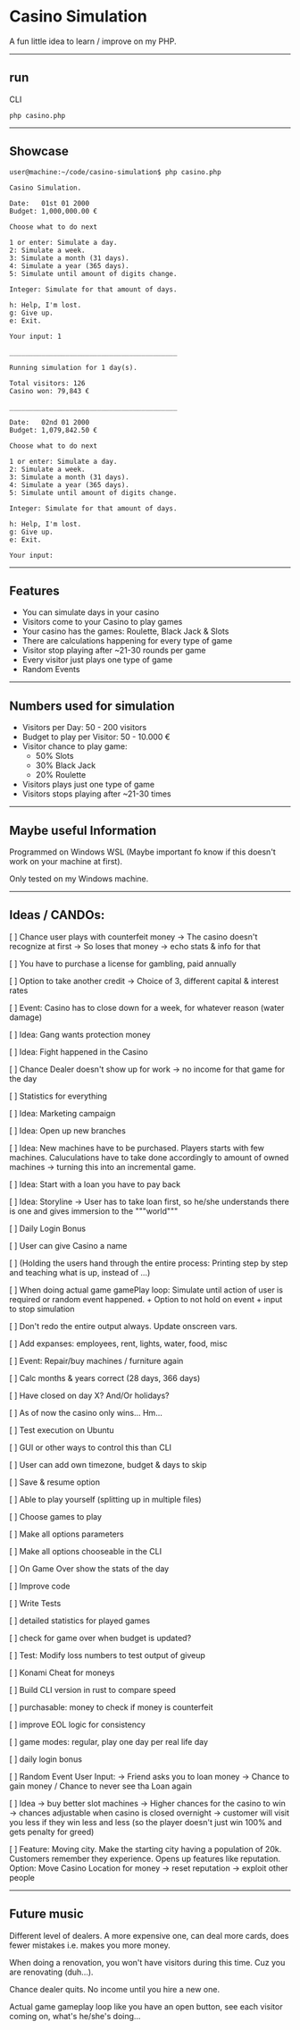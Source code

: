  # Casino Simulation

A fun little idea to learn / improve on my PHP.

---

## run

CLI
```
php casino.php
```

---

## Showcase

```
user@machine:~/code/casino-simulation$ php casino.php

Casino Simulation.

Date:   01st 01 2000
Budget: 1,000,000.00 €

Choose what to do next

1 or enter: Simulate a day.
2: Simulate a week.
3: Simulate a month (31 days).
4: Simulate a year (365 days).
5: Simulate until amount of digits change.

Integer: Simulate for that amount of days.

h: Help, I'm lost.
g: Give up.
e: Exit.

Your input: 1

__________________________________________

Running simulation for 1 day(s).

Total visitors: 126
Casino won: 79,843 €

__________________________________________

Date:   02nd 01 2000
Budget: 1,079,842.50 €

Choose what to do next

1 or enter: Simulate a day.
2: Simulate a week.
3: Simulate a month (31 days).
4: Simulate a year (365 days).
5: Simulate until amount of digits change.

Integer: Simulate for that amount of days.

h: Help, I'm lost.
g: Give up.
e: Exit.

Your input:

```

---

## Features

- You can simulate days in your casino
- Visitors come to your Casino to play games
- Your casino has the games: Roulette, Black Jack & Slots
- There are calculations happening for every type of game
- Visitor stop playing after ~21-30 rounds per game
- Every visitor just plays one type of game
- Random Events

---

## Numbers used for simulation

- Visitors per Day: 50 - 200 visitors
- Budget to play per Visitor: 50 - 10.000 €
- Visitor chance to play game:
  - 50% Slots
  - 30% Black Jack
  - 20% Roulette
- Visitors plays just one type of game
- Visitors stops playing after ~21-30 times

---

## Maybe useful Information

Programmed on Windows WSL (Maybe important fo know if this doesn't work on your machine at first).

Only tested on my Windows machine. 

---

## Ideas / CANDOs:

[ ] Chance user plays with counterfeit money -> The casino doesn't recognize at first -> So loses that money -> 
echo stats & info for that

[ ] You have to purchase a license for gambling, paid annually

[ ] Option to take another credit -> Choice of 3, different capital & interest rates 

[ ] Event: Casino has to close down for a week, for whatever reason (water damage)

[ ] Idea: Gang wants protection money

[ ] Idea: Fight happened in the Casino

[ ] Chance Dealer doesn't show up for work -> no income for that game for the day

[ ] Statistics for everything

[ ] Idea: Marketing campaign

[ ] Idea: Open up new branches

[ ] Idea: New machines have to be purchased. Players starts with few machines. Caluculations have to take done
accordingly to amount of owned machines -> turning this into an incremental game.

[ ] Idea: Start with a loan you have to pay back

[ ] Idea: Storyline -> User has to take loan first, so he/she understands there is one and gives immersion
to the """world"""

[ ] Daily Login Bonus

[ ] User can give Casino a name

[ ] (Holding the users hand through the entire process: Printing step by step and teaching what is up, instead of ...)

[ ] When doing actual game gamePlay loop: Simulate until action of user is required or random event happened. + Option 
to not hold on event + input to stop simulation

[ ] Don't redo the entire output always. Update onscreen vars.

[ ] Add expanses: employees, rent, lights, water, food, misc

[ ] Event: Repair/buy machines / furniture again

[ ] Calc months & years correct (28 days, 366 days)

[ ] Have closed on day X? And/Or holidays?

[ ] As of now the casino only wins... Hm...

[ ] Test execution on Ubuntu

[ ] GUI or other ways to control this than CLI

[ ] User can add own timezone, budget & days to skip

[ ] Save & resume option

[ ] Able to play yourself (splitting up in multiple files)

[ ] Choose games to play

[ ] Make all options parameters

[ ] Make all options chooseable in the CLI

[ ] On Game Over show the stats of the day

[ ] Improve code

[ ] Write Tests

[ ] detailed statistics for played games

[ ] check for game over when budget is updated?

[ ] Test: Modify loss numbers to test output of giveup

[ ] Konami Cheat for moneys

[ ] Build CLI version in rust to compare speed

[ ] purchasable: money to check if money is counterfeit

[ ] improve EOL logic for consistency

[ ] game modes: regular, play one day per real life day

[ ] daily login bonus

[ ] Random Event User Input: -> Friend asks you to loan money -> Chance to gain money / Chance to never see tha Loan 
again

[ ] Idea -> buy better slot machines -> Higher chances for the casino to win -> chances adjustable when casino is 
closed overnight -> customer will visit you less if they win less and less (so the player doesn't just win 100% and 
gets penalty for greed)

[ ] Feature: Moving city. Make the starting city having a population of 20k. Customers remember they experience. 
Opens up features like reputation. Option: Move Casino Location for money -> reset reputation -> exploit other people 

---

## Future music

Different level of dealers. A more expensive one, can deal more cards, does fewer mistakes i.e. makes you more money.

When doing a renovation, you won't have visitors during this time. Cuz you are renovating (duh...).

Chance dealer quits. No income until you hire a new one.

Actual game gameplay loop like you have an open button, see each visitor coming on, what's he/she's doing...
